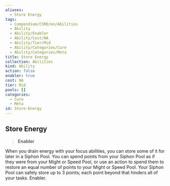 ```yaml
---
aliases:
  - Store Energy
tags:
  - Compendium/CSRD/en/Abilities
  - Ability
  - Ability/Enabler
  - Ability/Cost/NA
  - Ability/Tier/Mid
  - Ability/Categories/Cure
  - Ability/Categories/Meta
title: Store Energy
collection: Abilities
kind: Ability
action: false
enabler: true
cost: NA
tier: Mid
pools: []
categories:
  - Cure
  - Meta
id: Store-Energy
---
```

## Store Energy    
>**Enabler**  
    
When you drain energy with your focus abilities, you can store some of it for later in a Siphon Pool. You can spend points from your Siphon Pool as if they were from your Might or Speed Pool, or use an action to spend them to restore an equal number of points to your Might or Speed Pool. Your Siphon Pool can safely store up to 3 points; each point beyond that hinders all of your tasks. Enabler.
